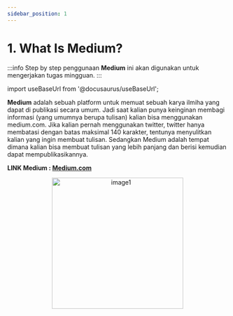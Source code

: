 ```yaml
---
sidebar_position: 1
---
```


# 1. What Is Medium?

:::info
Step by step penggunaan **Medium** ini akan digunakan untuk mengerjakan tugas mingguan.
:::

import useBaseUrl from '@docusaurus/useBaseUrl';

**Medium** adalah sebuah platform untuk memuat sebuah karya ilmiha yang dapat di publikasi secara umum. Jadi saat kalian punya keinginan membagi informasi (yang umumnya berupa tulisan) kalian bisa menggunakan medium.com. Jika kalian pernah menggunakan twitter, twitter hanya membatasi dengan batas maksimal 140 karakter, tentunya menyulitkan kalian yang ingin membuat tulisan. Sedangkan Medium adalah tempat dimana kalian bisa membuat tulisan yang lebih panjang dan berisi kemudian dapat mempublikasikannya.

**LINK Medium : [Medium.com](https://medium.com/)**

<center>
<img alt="image1" src={useBaseUrl('img/docs/medium1.jpeg')} height="300px"/>
</center>
